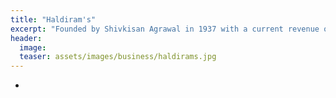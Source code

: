 ```yaml
---
title: "Haldiram's"
excerpt: "Founded by Shivkisan Agrawal in 1937 with a current revenue of 5532 crores INR"
header:
  image: 
  teaser: assets/images/business/haldirams.jpg
---
```



- <a href="https://www.quora.com/q/dhandhafounders/ReadLegends-2-Haldiram-s-The-Journey-from-Rs-100-to-5-000-Crores"></a>